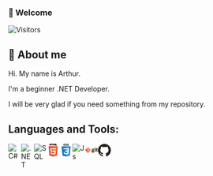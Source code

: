 ### 👋 Welcome 
![Visitors](https://visitor-badge.glitch.me/badge?page_id=arthur852) 

## 🤠 About me

Hi. My name is Arthur.

I'm a beginner .NET Developer.

I will be very glad if you need something from my repository.

## Languages and Tools:

<img align="left" alt="C#" width="26px" src="https://edu.softline.by/upload/catalog/small/1612771776_c-sharp-c-logo.png" />

<img align="left" alt=".NET" width="26px" src="https://upload.wikimedia.org/wikipedia/commons/thumb/e/ee/.NET_Core_Logo.svg/1200px-.NET_Core_Logo.svg.png" />

<img align="left" alt="SQL" width="26px" src="https://cdn2.iconfinder.com/data/icons/line-design-database-set-4/21/sql-badge-512.png" />

<img align="left" alt="Html" width="26px" src="https://raw.githubusercontent.com/github/explore/80688e429a7d4ef2fca1e82350fe8e3517d3494d/topics/html/html.png" />

<img align="left" alt="Css" width="26px" src="https://raw.githubusercontent.com/github/explore/80688e429a7d4ef2fca1e82350fe8e3517d3494d/topics/css/css.png" />

<img align="left" alt="Js" width="26px" src="https://cdn.iconscout.com/icon/free/png-256/javascript-2752148-2284965.png" />

<img align="left" alt="Git" width="26px" src="https://raw.githubusercontent.com/github/explore/80688e429a7d4ef2fca1e82350fe8e3517d3494d/topics/git/git.png" />

<img align="left" alt=".Github" width="26px" src="https://raw.githubusercontent.com/github/explore/89bdd9644f44d1b12180fd512b95574fe4c54617/topics/github-api/github-api.png" />
